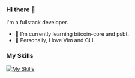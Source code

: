 ### Hi there 👋
I'm a fullstack developer.</br>

- 🌱 I’m currently learning bitcoin-core and psbt. 
- 🔭 Personally, I love Vim and CLI.

### My Skills
[![My Skills](https://skillicons.dev/icons?i=go,solidity,python,java,rust,cpp,ts,react,vim)](https://skillicons.dev)

<!--
**HeptaneL/HeptaneL** is a ✨ _special_ ✨ repository because its `README.md` (this file) appears on your GitHub profile.

Here are some ideas to get you started:

- 🔭 I’m currently working on ...
- 🌱 I’m currently learning ...
- 👯 I’m looking to collaborate on ...
- 🤔 I’m looking for help with ...
- 💬 Ask me about ...
- 📫 How to reach me: ...
- 😄 Pronouns: ...
- ⚡ Fun fact: ...
-->
